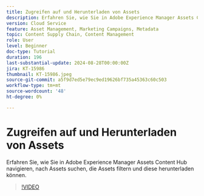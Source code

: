 ```yaml
---
title: Zugreifen auf und Herunterladen von Assets
description: Erfahren Sie, wie Sie in Adobe Experience Manager Assets Content Hub navigieren, nach Assets suchen, die Assets filtern und diese herunterladen können.
version: Cloud Service
feature: Asset Management, Marketing Campaigns, Metadata
topic: Content Supply Chain, Content Management
role: User
level: Beginner
doc-type: Tutorial
duration: 196
last-substantial-update: 2024-08-28T00:00:00Z
jira: KT-15986
thumbnail: KT-15986.jpeg
source-git-commit: a5f9d7ed5e79ec9ed19626bf735a45363c60c503
workflow-type: tm+mt
source-wordcount: '48'
ht-degree: 0%

---
```



# Zugreifen auf und Herunterladen von Assets

Erfahren Sie, wie Sie in Adobe Experience Manager Assets Content Hub navigieren, nach Assets suchen, die Assets filtern und diese herunterladen können.

>[!VIDEO](https://video.tv.adobe.com/v/3433135/?learn=on)
